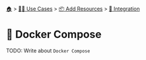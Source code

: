 <!--startTocHeader-->
[🏠](../../../README.md) > [👷🏽 Use Cases](../../README.md) > [📦 Add Resources](../README.md) > [🧩 Integration](README.md)
# 🐳 Docker Compose
<!--endTocHeader-->

TODO: Write about `Docker Compose`

<!--startTocSubtopic--><!--endTocSubtopic-->